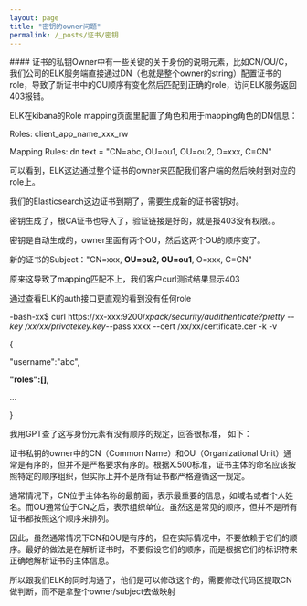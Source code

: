 ```yaml
---
layout: page
title: "密钥的owner问题"
permalink: /_posts/证书/密钥
---
```


#### 证书的私钥Owner中有一些关键的关于身份的说明元素，比如CN/OU/C，我们公司的ELK服务端直接通过DN（也就是整个owner的string）配置证书的role，导致了新证书中的OU顺序有变化然后匹配到正确的role，访问ELK服务返回403报错。

ELK在kibana的Role mapping页面里配置了角色和用于mapping角色的DN信息：

Roles: client_app_name_xxx_rw

Mapping Rules: dn text = "CN=abc, OU=ou1, OU=ou2, O=xxx, C=CN"

可以看到，ELK这边通过整个证书的owner来匹配我们客户端的然后映射到对应的role上。

我们的Elasticsearch这边证书到期了，需要生成新的证书密钥对。

密钥生成了，根CA证书也导入了，验证链接是好的，就是报403没有权限。。

密钥是自动生成的，owner里面有两个OU，然后这两个OU的顺序变了。

新的证书的Subject："CN=xxx, **OU=ou2, OU=ou1**, O=xxx, C=CN"

原来这导致了mapping匹配不上，我们客户curl测试结果显示403

通过查看ELK的auth接口更直观的看到没有任何role

-bash-xx$ curl https://xx-xxx:9200/_xpack/security/_audithenticate?pretty --key /xx/xx/privatekey.key__--pass xxxx --cert /xx/xx/certificate.cer -k -v

{

"username":"abc",

**"roles":[],**

...

}

我用GPT查了这写身份元素有没有顺序的规定，回答很标准， 如下：

证书私钥的owner中的CN（Common Name）和OU（Organizational Unit）通常是有序的，但并不是严格要求有序的。根据X.500标准，证书主体的命名应该按照特定的顺序组织，但实际上并不是所有证书都严格遵循这一规定。

通常情况下，CN位于主体名称的最前面，表示最重要的信息，如域名或者个人姓名。而OU通常位于CN之后，表示组织单位。虽然这是常见的顺序，但并不是所有证书都按照这个顺序来排列。

因此，虽然通常情况下CN和OU是有序的，但在实际情况中，不要依赖于它们的顺序。最好的做法是在解析证书时，不要假设它们的顺序，而是根据它们的标识符来正确地解析证书的主体信息。

所以跟我们ELK的同时沟通了，他们是可以修改这个的，需要修改代码区提取CN做判断，而不是拿整个owner/subject去做映射
